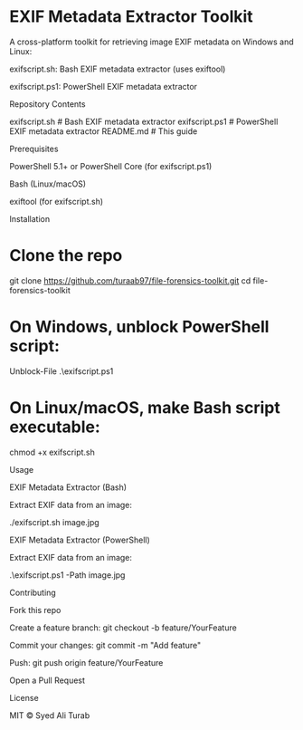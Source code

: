 # EXIF Metadata Extractor Toolkit

A cross-platform toolkit for retrieving image EXIF metadata on Windows and Linux:

exifscript.sh: Bash EXIF metadata extractor (uses exiftool)

exifscript.ps1: PowerShell EXIF metadata extractor

Repository Contents

exifscript.sh        # Bash EXIF metadata extractor
exifscript.ps1       # PowerShell EXIF metadata extractor
README.md            # This guide

Prerequisites

PowerShell 5.1+ or PowerShell Core (for exifscript.ps1)

Bash (Linux/macOS)

exiftool (for exifscript.sh)

Installation

# Clone the repo
git clone https://github.com/turaab97/file-forensics-toolkit.git
cd file-forensics-toolkit
# On Windows, unblock PowerShell script:
Unblock-File .\exifscript.ps1
# On Linux/macOS, make Bash script executable:
chmod +x exifscript.sh

Usage

EXIF Metadata Extractor (Bash)

Extract EXIF data from an image:

./exifscript.sh image.jpg

EXIF Metadata Extractor (PowerShell)

Extract EXIF data from an image:

.\exifscript.ps1 -Path image.jpg

Contributing

Fork this repo

Create a feature branch: git checkout -b feature/YourFeature

Commit your changes: git commit -m "Add feature"

Push: git push origin feature/YourFeature

Open a Pull Request

License

MIT © Syed Ali Turab

